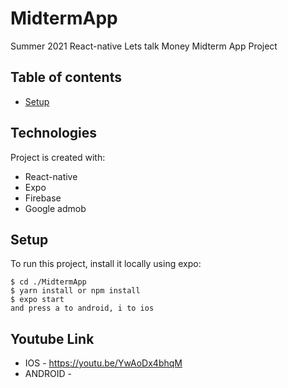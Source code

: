 # MidtermApp

Summer 2021 React-native Lets talk Money Midterm App Project

## Table of contents
* [Setup](#technologies)

## Technologies
Project is created with:
* React-native
* Expo
* Firebase
* Google admob
	
## Setup
To run this project, install it locally using expo:

```
$ cd ./MidtermApp
$ yarn install or npm install
$ expo start
and press a to android, i to ios
```

## Youtube Link
* IOS - https://youtu.be/YwAoDx4bhqM
* ANDROID -
